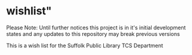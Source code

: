 # wishlist"

Please Note: Until further notices this project is in it's initial development states and any updates to this repository may break previous versions

This is a wish list for the Suffolk Public Library TCS Department

